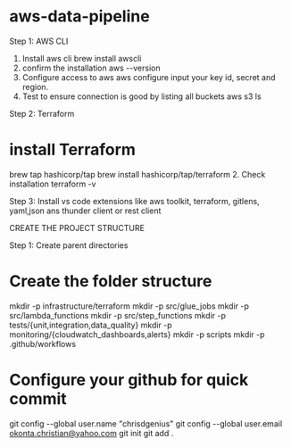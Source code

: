 # aws-data-pipeline
Step 1: AWS CLI
1. Install aws cli
brew install awscli
2. confirm the installation
aws --version
3. Configure access to aws
aws configure
input your key id, secret and region.
4. Test to ensure connection is good by listing all buckets
aws s3 ls

Step 2: Terraform
#  install Terraform
brew tap hashicorp/tap
brew install hashicorp/tap/terraform
2. Check installation
terraform -v

Step 3: Install vs code extensions like aws toolkit, terraform, gitlens, yaml,json ans thunder client or rest client

CREATE THE PROJECT STRUCTURE

Step 1: Create parent directories


# Create the folder structure
mkdir -p infrastructure/terraform
mkdir -p src/glue_jobs
mkdir -p src/lambda_functions
mkdir -p src/step_functions
mkdir -p tests/{unit,integration,data_quality}
mkdir -p monitoring/{cloudwatch_dashboards,alerts}
mkdir -p scripts
mkdir -p .github/workflows

# Configure your github for quick commit
git config --global user.name "chrisdgenius" 
git config --global user.email okonta.christian@yahoo.com
git init
git add .

